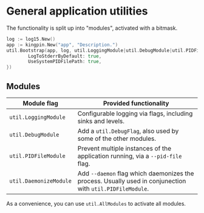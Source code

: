 # General application utilities

The functionality is split up into "modules", activated with a bitmask.

```go
log := log15.New()
app := kingpin.New("app", "Description.")
util.Bootstrap(app, log, util.LoggingModule|util.DebugModule|util.PIDFileModule|util.DaemonizeModule, &util.Options{
		LogToStderrByDefault: true,
		UseSystemPIDFilePath: true,
})
```

## Modules

| Module flag | Provided functionality |
|-------------|------------------------|
| `util.LoggingModule` | Configurable logging via flags, including sinks and levels. |
| `util.DebugModule` | Add a `util.DebugFlag`, also used by some of the other modules. |
| `util.PIDFileModule` | Prevent multiple instances of the application running, via a `--pid-file` flag. |
| `util.DaemonizeModule` | Add `--daemon` flag which daemonizes the process. Usually used in conjunection with `util.PIDFileModule`. |

As a convenience, you can use `util.AllModules` to activate all modules.
